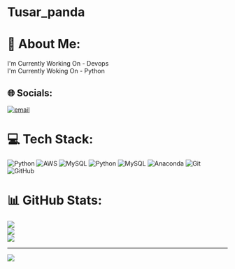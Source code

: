 # Tusar_panda
# 💫 About Me:
I'm Currently Working On - Devops<br>I'm Currently Woking On - Python


## 🌐 Socials:
[![email](https://img.shields.io/badge/Email-D14836?logo=gmail&logoColor=white)](mailto:tusarpanda70@gmail.com) 

# 💻 Tech Stack:
![Python](https://img.shields.io/badge/python-3670A0?style=for-the-badge&logo=python&logoColor=ffdd54) ![AWS](https://img.shields.io/badge/AWS-%23FF9900.svg?style=for-the-badge&logo=amazon-aws&logoColor=white) ![MySQL](https://img.shields.io/badge/mysql-4479A1.svg?style=for-the-badge&logo=mysql&logoColor=white) ![Python](https://img.shields.io/badge/python-3670A0?style=for-the-badge&logo=python&logoColor=ffdd54) ![MySQL](https://img.shields.io/badge/mysql-4479A1.svg?style=for-the-badge&logo=mysql&logoColor=white) ![Anaconda](https://img.shields.io/badge/Anaconda-%2344A833.svg?style=for-the-badge&logo=anaconda&logoColor=white) ![Git](https://img.shields.io/badge/git-%23F05033.svg?style=for-the-badge&logo=git&logoColor=white) ![GitHub](https://img.shields.io/badge/github-%23121011.svg?style=for-the-badge&logo=github&logoColor=white)
# 📊 GitHub Stats:
![](https://github-readme-stats.vercel.app/api?username=Tusar_panda&theme=dark&hide_border=false&include_all_commits=false&count_private=false)<br/>
![](https://nirzak-streak-stats.vercel.app/?user=Tusar_panda&theme=dark&hide_border=false)<br/>
![](https://github-readme-stats.vercel.app/api/top-langs/?username=Tusar_panda&theme=dark&hide_border=false&include_all_commits=false&count_private=false&layout=compact)

---
[![](https://visitcount.itsvg.in/api?id=Tusar_panda&icon=0&color=0)](https://visitcount.itsvg.in)

<!-- Proudly created with GPRM ( https://gprm.itsvg.in ) -->
